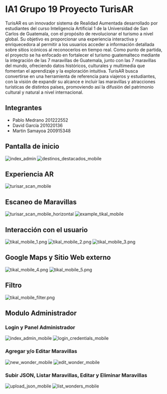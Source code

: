# IA1 Grupo 19 Proyecto TurisAR

TurisAR es un innovador sistema de Realidad Aumentada desarrollado por
estudiantes del curso Inteligencia Artificial 1 de la Universidad de San Carlos de
Guatemala, con el propósito de revolucionar el turismo a nivel global. Su objetivo es
proporcionar una experiencia interactiva y enriquecedora al permitir a los usuarios
acceder a información detallada sobre sitios icónicos al reconocerlos en tiempo real.
Como punto de partida, el proyecto se ha enfocado en fortalecer el turismo
guatemalteco mediante la integración de las 7 maravillas de Guatemala, junto con las
7 maravillas del mundo, ofreciendo datos históricos, culturales y multimedia que
fomentan el aprendizaje y la exploración intuitiva. TurisAR busca convertirse en una
herramienta de referencia para viajeros y estudiantes, con la visión de expandir su
alcance e incluir las maravillas y atracciones turísticas de distintos países,
promoviendo así la difusión del patrimonio cultural y natural a nivel internacional.


## Integrantes
- Pablo Medrano		201222552
- David García      201020136
- Martin Samayoa  	200915348

## Pantalla de inicio
![index_admin](./assets/readme/mobile/index_mobile.png)
![destinos_destacados_mobile](./assets/readme/mobile/destinos_destacados_mobile.png)

## Experiencia AR
![turisar_scan_mobile](./assets/readme/mobile/turisar_scan_mobile.png)

## Escaneo de Maravillas
![turisar_scan_mobile_horizontal](./assets/readme/mobile/turisar_scan_mobile_horizontal.png)
![example_tikal_mobile](assets/readme/mobile/example_tikal/example_tikal_mobile.png)

## Interacción con el usuario
![tikal_mobile_1.png](assets/readme/mobile/example_tikal/tikal_mobile_1.png)
![tikal_mobile_2.png](assets/readme/mobile/example_tikal/tikal_mobile_2.png)
![tikal_mobile_3.png](assets/readme/mobile/example_tikal/tikal_mobile_3.png)

## Google Maps y Sitio Web externo
![tikal_mobile_4.png](assets/readme/mobile/example_tikal/tikal_mobile_4.png)
![tikal_mobile_5.png](assets/readme/mobile/example_tikal/tikal_mobile_5.png)

## Filtro
![tikal_mobile_filter.png](assets/readme/mobile/example_tikal/tikal_mobile_filter.png)

## Modulo Administrador

### Login y Panel Administrador
![index_admin_mobile](./assets/readme/mobile/admin/index_admin_mobile.png)
![login_credentials_mobile](./assets/readme/mobile/admin/login_credentials_mobile.png)

### Agregar y/o Editar Maravillas
![new_wonder_mobile](./assets/readme/mobile/admin/new_wonder_mobile.png)
![edit_wonder_mobile](./assets/readme/mobile/admin/edit_wonder_mobile.png)

### Subir JSON, Listar Maravillas, Editar y Eliminar Maravillas
![upload_json_mobile](./assets/readme/mobile/admin/upload_json_mobile.png)
![list_wonders_mobile](./assets/readme/mobile/admin/list_wonders_mobile.png)




